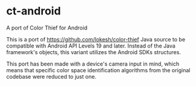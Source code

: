 # ct-android
A port of Color Thief for Android

This is a port of https://github.com/lokesh/color-thief Java source to be compatible with Android API Levels 19 and later. Instead of the Java framework's objects, this variant utilizes the Android SDKs structures.

This port has been made with a device's camera input in mind, which means that specific color space identification algorithms from the original codebase were reduced to just one.

